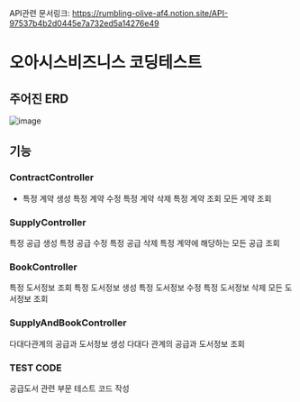 API관련 문서링크: https://rumbling-olive-af4.notion.site/API-97537b4b2d0445e7a732ed5a14276e49

# 오아시스비즈니스 코딩테스트

## 주어진 ERD
![image](https://user-images.githubusercontent.com/67543838/147885295-99f5cd4b-b233-4875-b059-301b5bed08a3.png)

## 기능
### ContractController
- 특정 계약 생성
특정 계약 수정
특정 계약 삭제
특정 계약 조회
모든 계약 조회

### SupplyController
특정 공급 생성
특정 공급 수정
특정 공급 삭제
특정 계약에 해당하는 모든 공급 조회

### BookController
특정 도서정보 조회
특정 도서정보 생성
특정 도서정보 수정
특정 도서정보 삭제
모든 도서정보 조회

### SupplyAndBookController
다대다관계의 공급과 도서정보 생성
다대다 관계의 공급과 도서정보 조회

### TEST CODE
공급도서 관련 부문 테스트 코드 작성
